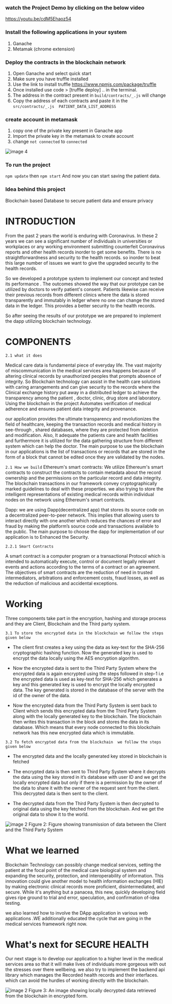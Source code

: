 ### watch the Project Demo by clicking on the below video
https://youtu.be/cdM5Ehaoz54

### Install the  following applications in your system
 1. Ganache
 2. Metamak (chrome extension)
### Deploy the contracts in the blockchain network
1. Open Ganache and select quick start
1. Make sure you have truffle installed
2. Use the link to install truffle https://www.npmjs.com/package/truffle
3. Once installed use code > [truffle deploy] .. in the terminal.
4. The address in the contract present in `build/contracts/_.js` will change
5. Copy the address of each contracts and paste it in the `src/contracts/_.js  PATIENT_DATA_LIST_ADDRESS`
### create account in metamask
1. copy one of the private key present in Ganache app
2. Import the private key in the metamask to create account
3. change `not connected` to `connected` 

![image 4](./images/3.png)
### To run the project
`npm update` then `npm start` And now you can start saving the patient data.
### Idea behind this project

Blockchain based Database to secure patient data and ensure privacy

# INTRODUCTION

From the past 2 years the world is enduring with Coronavirus. In these 2 years we can see a significant number of individuals in universities or workplaces or any working environment submitting counterfeit Coronavirus reports and other health records inorder to get some benefits. There is no straightforwardness and security to the health records. so inorder to beat this large number of issues we want to give the upgraded security to the health records.

So we developed a prototype system to implement our concept and tested its performance . The outcomes showed the way that our prototype can be utilized by doctors to verify patient's consent. Patients likewise can receive their previous records from different clinics where the data is stored transparently and immutably in ledger where no one can change the stored data in the ledger. This provides a better security to the health records.

So after seeing the results of our prototype we are prepared to implement the dapp utilizing blockchain technology.

# COMPONENTS

`2.1 what it does`

Medical care data is fundamental piece of everyday life. The vast majority of miscommunication in the medical services area happens because of altering clinical records by unauthorized peoples that prompts absence of integrity. So Blockchain technology can assist in the health care solutions with caring arrangements and can give security to the records where the Clinical exchange history put away in a distributed ledger to achieve the transparency among the patient , doctor, clinic, drug store and laboratory. Using the blockchain in the project Automates verification of medical adherence and ensures patient data integrity and provenance.

our application provides the ultimate transparency and revolutionizes the field of healthcare, keeping the transaction records and medical history in see-through , shared databases, where they are protected from deletion and modification. Also, It adequate the patients care and health facilities and furthermore it is utilized for the data gathering structure from different system which can help the doctor. The main purpose to use the blockchain in our applications is the list of transactions or records that are stored in the form of a block that cannot be edited once they are validated by the nodes.

`2.1 How we build`
Ethereum's smart contracts: We utilize Ethereum's smart contracts to construct the contracts to contain metadata about the record ownership and the permissions on the particular record and data integrity. The blockchain transactions in our framework convey cryptographically marked guidelines to deal with these properties. we also trying to store the intelligent representations of existing medical records within individual nodes on the network using Ethereum's smart contracts.

Dapp: we are using Dapp(decentralized app) that stores its source code on a decentralized peer-to-peer network. This implies that allowing users to interact directly with one another which reduces the chances of error and fraud by making the platform’s source code and transactions available to the public. The main purpose to choose the dapp for implementation of our application is to Enhanced the Security.

`2.2.1 Smart Contracts` 

A smart contract is a computer program or a transactional Protocol which is intended to automatically execute, control or document legally relevant events and actions according to the terms of a contract or an agreement.​ The objectives of smart contracts are the reduction of need in trusted intermediators, arbitrations and enforcement costs, fraud losses, as well as the reduction of malicious and accidental exceptions.​ 


# Working

Three components take part in the encryption, hashing and storage process and they are  Client, Blockchain and the Third party system. 

`3.1 To store the encrypted data in the blockchain we follow the steps given below`

- The client first creates a key using the data as key-text for the SHA-256 cryptographic hashing function. Now the generated key is used to encrypt the data locally using the AES encryption algorithm. 

- Now the encrypted data is sent to the Third Party System where the encrypted data is again encrypted using the steps followed in step-1 i.e the encrypted data is used as key-text for SHA-256 which generates a key and this generated key is used to encrypt the locally encrypted data. The key generated is stored in the database of the server with the id of the owner of the data. 

- Now the encrypted data from the Third Party System is sent back to Client which sends this encrypted data from the Third Party System along with the locally generated key to the blockchain. The blockchain then writes this transaction in the block and stores the data in its database. Which means that every node connected to this blockchain network has this new encrypted data which is immutable. 

`3.2 To fetch encrypted data from the blockchain  we follow the steps given below`

- The encrypted data and the locally generated key stored in blockchain is fetched 

- The encrypted data is then sent to Third Party System where it decrypts the data using the key stored in it’s database with user ID and we get the locally encrypted data but only if there is a permission by the owner of the data to share it with the owner of the request sent from the client. This decrypted data is then sent to the client. 

- The decrypted data from the Third Party System is then decrypted to original data using the key fetched from the blockchain. And we get the original data to show it to the world.

![image 2](./images/2.png)
Figure 2: Figure showing transmission of data between the Client and the Third Party System

# What we learned

Blockchain Technology can possibly change medical services, setting the patient at the focal point of the medical care biological system and expanding the security, protection, and interoperability of information. This innovation could give another model to health information exchanges (HIE) by making electronic clinical records more proficient, disintermediated, and secure. While it's anything but a panacea, this new, quickly developing field gives ripe ground to trial and error, speculation, and confirmation of-idea testing.

we also learned how to involve the DApp application in various web applications .WE additionally educated the cycle that are going in the medical services framework right now.

# What's next for SECURE HEALTH

Our next stage is to develop our application to a higher level in the medical services area so that it will make lives of individuals more gorgeous with out the stresses over there wellbeing. we also try to implement the backend api library which manages the Recorded health records and their interfaces. which can avoid the hurdles of working directly with the blockchain.



![image 2](./images/3.png)
Figure 3: An image showing locally decrypted data retrieved from the blockchain in encrypted form.





